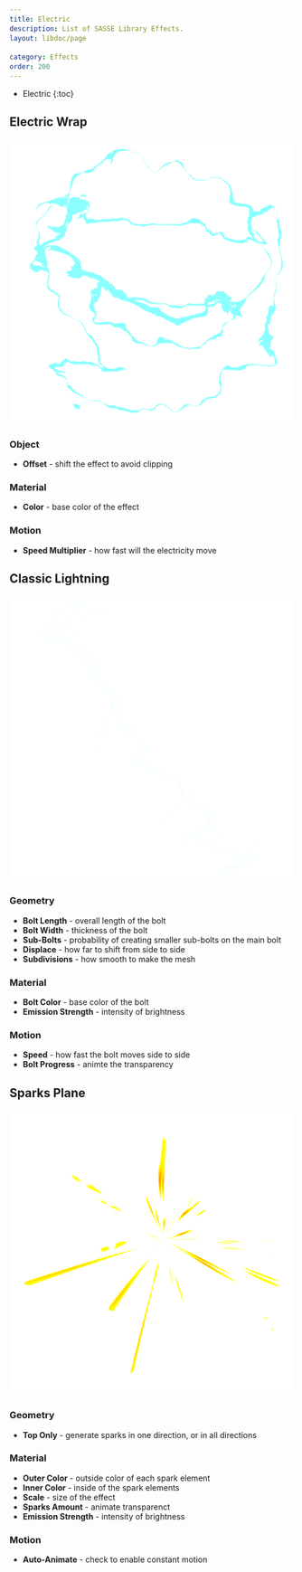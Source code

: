 ```yaml
---
title: Electric
description: List of SASSE Library Effects.
layout: libdoc/page

category: Effects
order: 200
---
```

- Electric
{:toc}

## Electric Wrap
![Electric Wrap](/assets/Effects/Electric/Electric_Sphere_Preview.png)
### Object
- **Offset** - shift the effect to avoid clipping

### Material
- **Color** - base color of the effect

### Motion
- **Speed Multiplier** - how fast will the electricity move

## Classic Lightning
![Classic Lightning](/assets/Effects/Electric/Kanada_Lightning_Preview.png)
### Geometry
- **Bolt Length** - overall length of the bolt
- **Bolt Width** - thickness of the bolt
- **Sub-Bolts** - probability of creating smaller sub-bolts on the main bolt
- **Displace** - how far to shift from side to side
- **Subdivisions** - how smooth to make the mesh

### Material
- **Bolt Color** - base color of the bolt
- **Emission Strength** - intensity of brightness

### Motion
- **Speed** - how fast the bolt moves side to side
- **Bolt Progress** - animte the transparency

## Sparks Plane
![Sparks Plane](/assets/Effects/Electric/Sparks_Plane_Preview.png)
### Geometry
- **Top Only** - generate sparks in one direction, or in all directions

### Material
- **Outer Color** - outside color of each spark element
- **Inner Color** - inside of the spark elements
- **Scale** - size of the effect
- **Sparks Amount** - animate transparenct
- **Emission Strength** - intensity of brightness

### Motion
- **Auto-Animate** - check to enable constant motion
